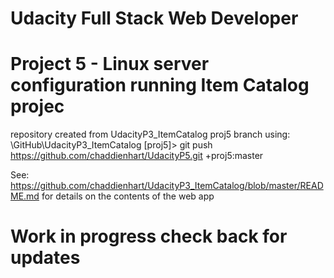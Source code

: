 # Udacity Full Stack Web Developer
# Project 5 - Linux server configuration running Item Catalog projec

repository created from UdacityP3_ItemCatalog proj5 branch using:
\GitHub\UdacityP3_ItemCatalog [proj5]> git push https://github.com/chaddienhart/UdacityP5.git +proj5:master

See: https://github.com/chaddienhart/UdacityP3_ItemCatalog/blob/master/README.md for details on the contents of the web app

# Work in progress check back for updates

